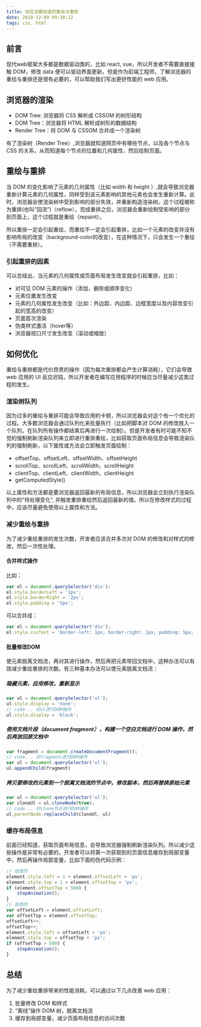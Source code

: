 ```yaml
---
title: 你应该要知道的重绘与重排
date: 2018-12-09 09:30:22
tags: css, html
---
```


## 前言

现代web框架大多都是数据驱动类的，比如 react, vue，所以开发者不需要直接接触 DOM，修改 data 便可以驱动界面更新。但是作为前端工程师，了解浏览器的重绘与重排还是很有必要的，可以帮助我们写出更好性能的 web 应用。

## 浏览器的渲染

* DOM Tree: 浏览器将 CSS 解析成 CSSOM 的树形结构
* DOM Tree：浏览器将 HTML 解析成树形的数据结构
* Render Tree：将 DOM 与 CSSOM 合并成一个渲染树

有了渲染树（Render Tree）,浏览器就知道网页中有哪些节点，以及各个节点与 CSS 的关系，从而知道每个节点的位置和几何属性，然后绘制页面。

## 重绘与重排
当 DOM 的变化影响了元素的几何属性（比如 width 和 height ）,就会导致浏览器重新计算元素的几何属性，同样受到该元素影响的其他元素也会发生重新计算。此时，浏览器会使渲染树中受到影响的部分失效，并重新构造渲染树。这个过程被称为重排(也叫“回流”)（reflow），完成重排之后，浏览器会重新绘制受影响的部分到页面上，这个过程就是重绘（repaint）。

所以重排一定会引起重绘，而重绘不一定会引起重排，比如一个元素的改变并没有影响布局的改变（background-color的改变），在这种情况下，只会发生一个重绘（不需要重排）。

### 引起重排的因素
可以总结出，当元素的几何属性或页面布局发生改变就会引起重排，比如：
* 对可见 DOM 元素的操作（添加，删除或顺序变化）
* 元素位置发生改变
* 元素的几何属性发生改变（比如：外边距、内边距、边框宽度以及内容改变引起的宽高的改变）
* 页面首次渲染
* 伪类样式激活（hover等）
* 浏览器视口尺寸发生改变（滚动或缩放）

## 如何优化
重绘与重排都是代价昂贵的操作（因为每次重排都会产生计算消耗），它们会导致 web 应用的 UI 反应迟钝，所以开发者在编写应用程序的时候应当尽量减少这类过程的发生。

### 渲染树队列
因为过多的重绘与重排可能会导致应用的卡顿，所以浏览器会对这个有一个优化的过程。大多数浏览器会通过队列化来批量执行（比如把脚本对 DOM 的修改放入一个队列，在队列所有操作都结束后再进行一次绘制）。但是开发者有时可能不知不觉的强制刷新渲染队列来立即进行重排重绘，比如获取页面布局信息会导致渲染队列的强制刷新，以下属性或方法会立即触发页面绘制：
* offsetTop、offsetLeft、offsetWidth、offsetHeight
* scrollTop、scrollLeft、scrollWidth、scrollHeight
* clientTop、clientLeft、clientWidth、clientHeight
* getComputedStyle()

以上属性和方法都是要浏览器返回最新的布局信息，所以浏览器会立刻执行渲染队列中的“待处理变化”, 并触发重排重绘然后返回最新的值。所以在修改样式的过程中，应该尽量避免使用以上属性和方法。

### 减少重绘与重排
为了减少重绘重排的发生次数，开发者应该合并多次对 DOM 的修改和对样式的修改，然后一次性处理。

#### 合并样式操作
比如：
```js
var el = document.querySelector('div');
el.style.borderLeft = '1px';
el.style.borderRight = '2px';
el.style.padding = '5px';
```
可以合并成：
```js
var el = document.querySelector('div');
el.style.cssText = 'border-left: 1px; border-right: 1px; padding: 5px;'
```

#### 批量修改DOM
使元素脱离文档流，再对其进行操作，然后再把元素带回文档中，这种办法可以有效减少重绘重排的次数。有三种基本办法可以使元素脱离文档流：

##### 隐藏元素，应用修改，重新显示
```js
var ul = document.querySelector('ul');
ul.style.display = 'none';
// code... 对ul进行DOM操作
ul.style.display = 'block';
```

##### 使用文档片段（document fragment），构建一个空白文档进行 DOM 操作，然后再放回原文档中
```js
var fragment = document.createDocumentFragment();
// code... 对fragment进行DOM操作
var ul = document.querySelector('ul');
ul.appendChild(fragment)
```

##### 拷贝要修改的元素到一个脱离文档流的节点中，修改副本，然后再替换原始元素
```js
var ul = document.querySelector('ul');
var cloneUl = ul.cloneNode(true);
// code... 对clone节点进行DOM操作
ul.parentNode.replaceChild(cloneUl, ul)
```

### 缓存布局信息
前面已经知道，获取页面布局信息，会导致浏览器强制刷新渲染队列。所以减少这些操作是非常有必要的，开发者可以将第一次获取到的页面信息缓存到局部变量中，然后再操作局部变量，比如下面的伪代码示例：
```js
// 低效的
element.style.left = 1 + element.offsetLeft + 'px';
element.style.top = 1 + element.offsetTop + 'px';
if (element.offsetTop > 500) {
    stopAnimation();
}
// 高效的
var offsetLeft = element.offsetLeft;
var offsetTop = element.offsetTop;
offsetLeft++;
offsetTop++;
element.style.left = offsetLeft + 'px';
element.style.top = offsetTop + 'px';
if (offsetTop > 500) {
    stopAnimation();
}
```

## 总结
为了减少重绘重排带来的性能消耗，可以通过以下几点改善 web 应用：
1. 批量修改 DOM 和样式
2. “离线”操作 DOM 树，脱离文档流
3. 缓存到局部变量，减少页面布局信息的访问次数
